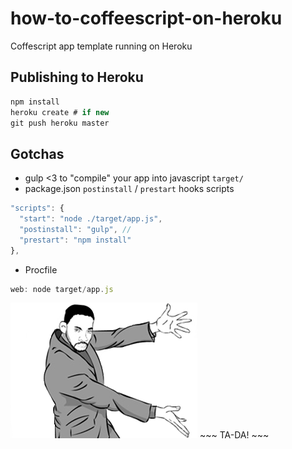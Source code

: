 # how-to-coffeescript-on-heroku
Coffescript app template running on Heroku

## Publishing to Heroku

```javascript
npm install
heroku create # if new
git push heroku master
```

## Gotchas

- gulp <3 to "compile" your app into javascript ```target/```
- package.json ```postinstall``` / ```prestart``` hooks scripts 

```javascript
"scripts": {
  "start": "node ./target/app.js",
  "postinstall": "gulp", // 
  "prestart": "npm install"
},
```
- Procfile
```javascript
web: node target/app.js
```

![TA-DA](https://raw.githubusercontent.com/lfreneda/how-to-coffeescript-on-heroku/master/tada-will-smith-rage-face.png) ~~~ TA-DA! ~~~

